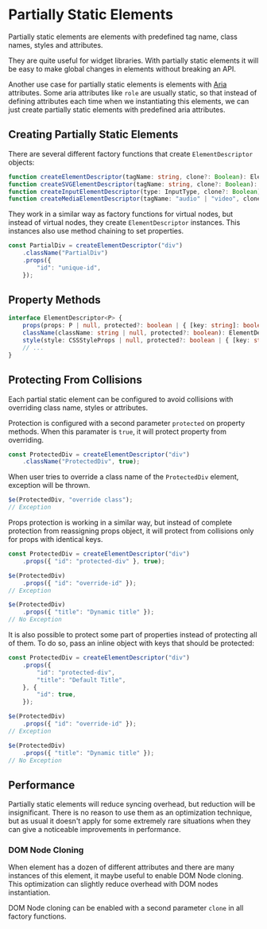 # Partially Static Elements

Partially static elements are elements with predefined tag name, class names, styles and attributes.

They are quite useful for widget libraries. With partially static elements it will be easy to make global changes in
elements without breaking an API.

Another use case for partially static elements is elements with [Aria](https://www.w3.org/TR/wai-aria/) attributes.
Some aria attributes like `role` are usually static, so that instead of defining attributes each time when we
instantiating this elements, we can just create partially static elements with predefined aria attributes.

## Creating Partially Static Elements

There are several different factory functions that create `ElementDescriptor` objects:

```ts
function createElementDescriptor(tagName: string, clone?: Boolean): ElementDescriptor<HTMLElementProps | null>;
function createSVGElementDescriptor(tagName: string, clone?: Boolean): ElementDescriptor<SVGElementProps | null>;
function createInputElementDescriptor(type: InputType, clone?: Boolean): ElementDescriptor<HTMLInputElementProps | null>;
function createMediaElementDescriptor(tagName: "audio" | "video", clone?: Boolean): ElementDescriptor<HTMLMediaElementProps | null>;
```

They work in a similar way as factory functions for virtual nodes, but instead of virtual nodes, they create
`ElementDescriptor` instances. This instances also use method chaining to set properties.

```ts
const PartialDiv = createElementDescriptor("div")
    .className("PartialDiv")
    .props({
        "id": "unique-id",
    });
```

## Property Methods

```ts
interface ElementDescriptor<P> {
    props(props: P | null, protected?: boolean | { [key: string]: boolean }): ElementDescriptor<P>;
    className(className: string | null, protected?: boolean): ElementDescriptor<P>;
    style(style: CSSStyleProps | null, protected?: boolean | { [key: string]: boolean }): ElementDescriptor<P>;
    // ...
}
```

## Protecting From Collisions

Each partial static element can be configured to avoid collisions with overriding class name, styles or attributes.

Protection is configured with a second parameter `protected` on property methods. When this paramater is `true`, it
will protect property from overriding.

```ts
const ProtectedDiv = createElementDescriptor("div")
    .className("ProtectedDiv", true);
```

When user tries to override a class name of the `ProtectedDiv` element, exception will be thrown.

```ts
$e(ProtectedDiv, "override class");
// Exception
```

Props protection is working in a similar way, but instead of complete protection from reassigning props object, it will
protect from collisions only for props with identical keys.

```ts
const ProtectedDiv = createElementDescriptor("div")
    .props({ "id": "protected-div" }, true);

$e(ProtectedDiv)
    .props({ "id": "override-id" });
// Exception

$e(ProtectedDiv)
    .props({ "title": "Dynamic title" });
// No Exception
```

It is also possible to protect some part of properties instead of protecting all of them. To do so, pass an inline
object with keys that should be protected:

```ts
const ProtectedDiv = createElementDescriptor("div")
    .props({
        "id": "protected-div",
        "title": "Default Title",
    }, {
        "id": true,
    });

$e(ProtectedDiv)
    .props({ "id": "override-id" });
// Exception

$e(ProtectedDiv)
    .props({ "title": "Dynamic title" });
// No Exception
```

## Performance

Partially static elements will reduce syncing overhead, but reduction will be insignificant. There is no reason to use
them as an optimization technique, but as usual it doesn't apply for some extremely rare situations when they can give
a noticeable improvements in performance.

### DOM Node Cloning

When element has a dozen of different attributes and there are many instances of this element, it maybe useful to enable
DOM Node cloning. This optimization can slightly reduce overhead with DOM nodes instantiation.

DOM Node cloning can be enabled with a second parameter `clone` in all factory functions.
